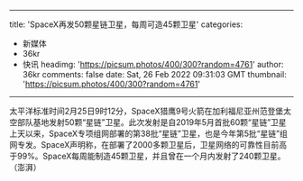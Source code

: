 
---
title: 'SpaceX再发50颗星链卫星，每周可造45颗卫星'
categories: 
 - 新媒体
 - 36kr
 - 快讯
headimg: 'https://picsum.photos/400/300?random=4761'
author: 36kr
comments: false
date: Sat, 26 Feb 2022 09:31:03 GMT
thumbnail: 'https://picsum.photos/400/300?random=4761'
---

<div>   
太平洋标准时间2月25日9时12分，SpaceX猎鹰9号火箭在加利福尼亚州范登堡太空部队基地发射50颗“星链”卫星。此次发射是自2019年5月首批60颗“星链”卫星上天以来，SpaceX专项组网部署的第38批“星链”卫星，也是今年第5批“星链”组网专发。SpaceX声明称，在部署了2000多颗卫星后，卫星网络的可靠性目前高于99%。SpaceX每周能制造45颗卫星，并且曾在一个月内发射了240颗卫星。（澎湃）  
</div>
            